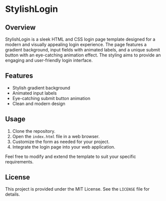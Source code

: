 

# StylishLogin

## Overview

StylishLogin is a sleek HTML and CSS login page template designed for a modern and visually appealing login experience. The page features a gradient background, input fields with animated labels, and a unique submit button with an eye-catching animation effect. The styling aims to provide an engaging and user-friendly login interface.

## Features

- Stylish gradient background
- Animated input labels
- Eye-catching submit button animation
- Clean and modern design

## Usage

1. Clone the repository.
2. Open the `index.html` file in a web browser.
3. Customize the form as needed for your project.
4. Integrate the login page into your web application.

Feel free to modify and extend the template to suit your specific requirements.

## License

This project is provided under the MIT License. See the `LICENSE` file for details.
